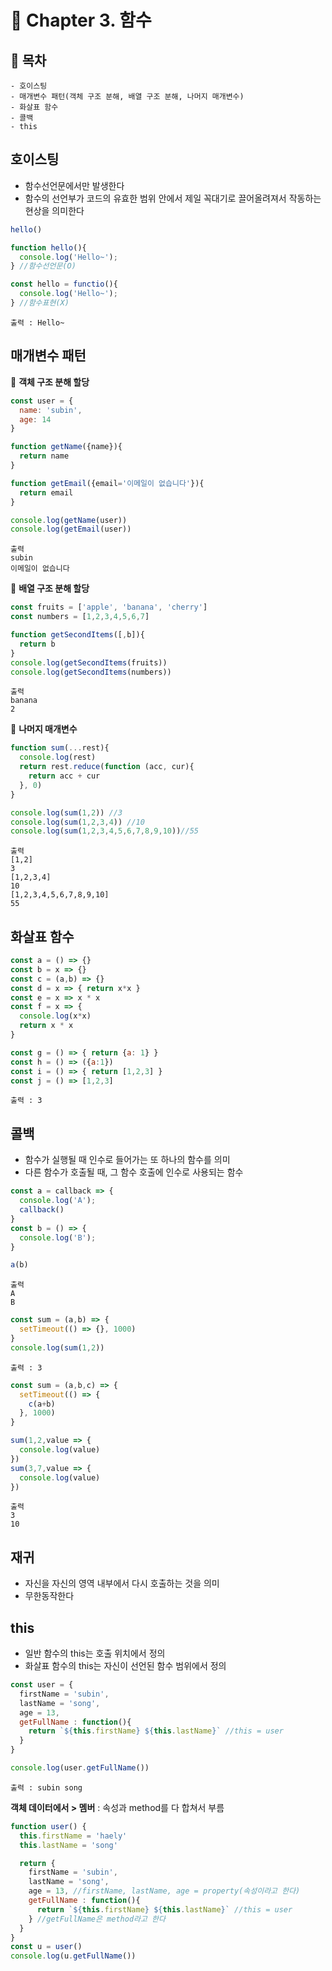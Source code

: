 # 📕 Chapter 3. 함수 

## **🚀 목차**
```
- 호이스팅
- 매개변수 패턴(객체 구조 분해, 배열 구조 분해, 나머지 매개변수)
- 화살표 함수 
- 콜백
- this
```

## 호이스팅
- 함수선언문에서만 발생한다
- 함수의 선언부가 코드의 유효한 범위 안에서 제일 꼭대기로 끌어올려져서 작동하는 현상을 의미한다

```js
hello()

function hello(){
  console.log('Hello~');
} //함수선언문(O)

const hello = functio(){
  console.log('Hello~');
} //함수표현(X)
```
```
출력 : Hello~
```

## 매개변수 패턴


📍 **객체 구조 분해 할당**
```js
const user = {
  name: 'subin',
  age: 14
}

function getName({name}){
  return name
}

function getEmail({email='이메일이 없습니다'}){
  return email
}

console.log(getName(user))
console.log(getEmail(user))
```
```
출력
subin
이메일이 없습니다
```

📍 **배열 구조 분해 할당**
```js
const fruits = ['apple', 'banana', 'cherry']
const numbers = [1,2,3,4,5,6,7]

function getSecondItems([,b]){
  return b
}
console.log(getSecondItems(fruits))
console.log(getSecondItems(numbers))
```
```
출력
banana
2
```

📍 **나머지 매개변수**
```js
function sum(...rest){
  console.log(rest)
  return rest.reduce(function (acc, cur){
    return acc + cur
  }, 0)
}

console.log(sum(1,2)) //3
console.log(sum(1,2,3,4)) //10
console.log(sum(1,2,3,4,5,6,7,8,9,10))//55
```
```
출력
[1,2]
3
[1,2,3,4]
10
[1,2,3,4,5,6,7,8,9,10]
55
```
## 화살표 함수

```js
const a = () => {}
const b = x => {}
const c = (a,b) => {}
const d = x => { return x*x }
const e = x => x * x
const f = x => {
  console.log(x*x)
  return x * x
}

const g = () => { return {a: 1} }
const h = () => ({a:1})
const i = () => { return [1,2,3] }
const j = () => [1,2,3]
```
```
출력 : 3
```
## 콜백
- 함수가 실행될 때 인수로 들어가는 또 하나의 함수를 의미
- 다른 함수가 호출될 때, 그 함수 호출에 인수로 사용되는 함수

```js
const a = callback => {
  console.log('A');
  callback()
}
const b = () => {
  console.log('B');
}

a(b)
```
```
출력
A
B
```
```js
const sum = (a,b) => {
  setTimeout(() => {}, 1000)
}
console.log(sum(1,2))
```
```
출력 : 3
```
```js
const sum = (a,b,c) => {
  setTimeout(() => {
    c(a+b)
  }, 1000)
}

sum(1,2,value => {
  console.log(value)
})
sum(3,7,value => {
  console.log(value)
})
```
```
출력
3
10
```
## 재귀 
- 자신을 자신의 영역 내부에서 다시 호출하는 것을 의미
- 무한동작한다 

## this
- 일반 함수의 this는 호출 위치에서 정의
- 화살표 함수의 this는 자신이 선언된 함수 범위에서 정의

```js
const user = {
  firstName = 'subin',
  lastName = 'song',
  age = 13,
  getFullName : function(){
    return `${this.firstName} ${this.lastName}` //this = user
  }
}

console.log(user.getFullName())
```
```
출력 : subin song
```
**객체 데이터에서 > 멤버** : 속성과 method를 다 합쳐서 부름 
```js
function user() {
  this.firstName = 'haely'
  this.lastName = 'song'

  return {
    firstName = 'subin',
    lastName = 'song',
    age = 13, //firstName, lastName, age = property(속성이라고 한다) 
    getFullName : function(){
      return `${this.firstName} ${this.lastName}` //this = user
    } //getFullName은 method라고 한다
  }
}
const u = user()
console.log(u.getFullName())
```
